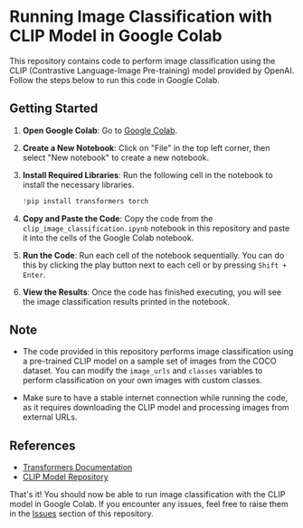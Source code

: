 # Running Image Classification with CLIP Model in Google Colab

This repository contains code to perform image classification using the CLIP (Contrastive Language-Image Pre-training) model provided by OpenAI. Follow the steps below to run this code in Google Colab.

## Getting Started

1. **Open Google Colab**: Go to [Google Colab](https://colab.research.google.com/).

2. **Create a New Notebook**: Click on "File" in the top left corner, then select "New notebook" to create a new notebook.

3. **Install Required Libraries**: Run the following cell in the notebook to install the necessary libraries.

    ```python
    !pip install transformers torch
    ```

4. **Copy and Paste the Code**: Copy the code from the `clip_image_classification.ipynb` notebook in this repository and paste it into the cells of the Google Colab notebook.

5. **Run the Code**: Run each cell of the notebook sequentially. You can do this by clicking the play button next to each cell or by pressing `Shift + Enter`.

6. **View the Results**: Once the code has finished executing, you will see the image classification results printed in the notebook.

## Note

- The code provided in this repository performs image classification using a pre-trained CLIP model on a sample set of images from the COCO dataset. You can modify the `image_urls` and `classes` variables to perform classification on your own images with custom classes.

- Make sure to have a stable internet connection while running the code, as it requires downloading the CLIP model and processing images from external URLs.

## References

- [Transformers Documentation](https://huggingface.co/transformers/)
- [CLIP Model Repository](https://huggingface.co/openai/clip-vit-base-patch32)

That's it! You should now be able to run image classification with the CLIP model in Google Colab. If you encounter any issues, feel free to raise them in the [Issues](https://github.com/your-username/your-repo-name/issues) section of this repository.
